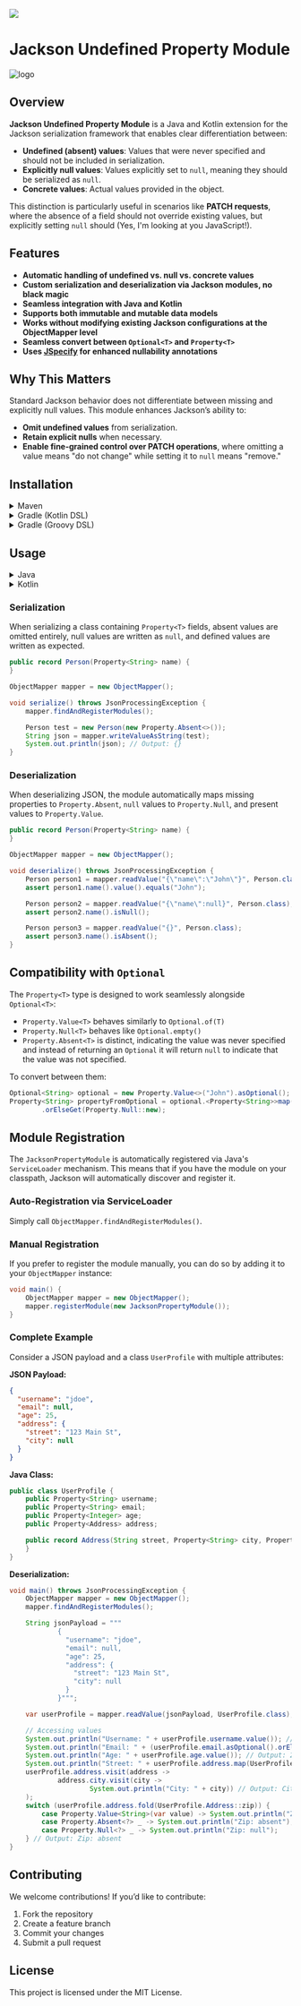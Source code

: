 [![](https://jitpack.io/v/cmdjulian/jackson-undefined.svg)](https://jitpack.io/#cmdjulian/jackson-undefined)

# Jackson Undefined Property Module

![logo](./logo.png)

## Overview

**Jackson Undefined Property Module** is a Java and Kotlin extension for the Jackson serialization framework that
enables clear differentiation between:

- **Undefined (absent) values**: Values that were never specified and should not be included in serialization.
- **Explicitly null values**: Values explicitly set to `null`, meaning they should be serialized as `null`.
- **Concrete values**: Actual values provided in the object.

This distinction is particularly useful in scenarios like **PATCH requests**, where the absence of a field should not
override existing values, but explicitly setting `null` should (Yes, I'm looking at you JavaScript!).

## Features

- **Automatic handling of undefined vs. null vs. concrete values**
- **Custom serialization and deserialization via Jackson modules, no black magic**
- **Seamless integration with Java and Kotlin**
- **Supports both immutable and mutable data models**
- **Works without modifying existing Jackson configurations at the ObjectMapper level**
- **Seamless convert between `Optional<T>` and `Property<T>`**
- **Uses [JSpecify](https://jspecify.dev/) for enhanced nullability annotations**

## Why This Matters

Standard Jackson behavior does not differentiate between missing and explicitly null values. This module enhances
Jackson’s ability to:

- **Omit undefined values** from serialization.
- **Retain explicit nulls** when necessary.
- **Enable fine-grained control over PATCH operations**, where omitting a value means "do not change" while setting it
  to `null` means "remove."

## Installation

<details>
  <summary>Maven</summary>

```xml
<project xmlns="http://maven.apache.org/POM/4.0.0" xmlns:xsi="http://www.w3.org/2001/XMLSchema-instance"
         xsi:schemaLocation="http://maven.apache.org/POM/4.0.0 http://maven.apache.org/xsd/maven-4.0.0.xsd">

    <repositories>
        <repository>
            <id>jitpack.io</id>
            <url>https://jitpack.io</url>
        </repository>
    </repositories>

    <dependencies>
        <dependency>
            <groupId>com.github.cmdjulian</groupId>
            <artifactId>jackson-undefined</artifactId>
            <version>1.0.0</version>
        </dependency>
    </dependencies>
</project>
```

</details>

<details>
  <summary>Gradle (Kotlin DSL)</summary>

`settings.gradle.kts`:

```kotlin
dependencyResolutionManagement {
    repositoriesMode = RepositoriesMode.FAIL_ON_PROJECT_REPOS
    repositories {
        mavenCentral()
        maven(url = "https://jitpack.io")
    }
}
```

`build.gradle.kts`:

```kotlin
dependencies {
    // use kotlin module
    implementation("com.github.cmdjulian:jackson-undefined-kotlin:1.0.0")
}
```

</details>

<details>
  <summary>Gradle (Groovy DSL)</summary>

`settings.gradle`:

```groovy
dependencyResolutionManagement {
    repositoriesMode = RepositoriesMode.FAIL_ON_PROJECT_REPOS
    repositories {
        mavenCentral()
        maven { url 'https://jitpack.io' }
    }
}
```

`build.gradle`:

```groovy
dependencies {
    implementation 'com.github.cmdjulian:jackson-undefined:1.0.0'
}
```

</details>

## Usage

<details>
  <summary>Java</summary>

```java
void main() {
    Property<String> property = new Property.Absent<>();

    // Using Boolean Flags
    if (property.isAbsent()) {
        System.out.println("Property is absent");
    } else if (property.isNull()) {
        System.out.println("Property is explicitly set to null");
    } else {
        System.out.println("Property has a value: " + property.value());
    }

// Using switch (Java 17+)
    switch (property) {
        case Property.Absent<?> absent -> System.out.println("Property is absent");
        case Property.Null<?> nullValue -> System.out.println("Property is explicitly null");
        case Property.Value<?>(var val) -> System.out.println("Property has value: " + val);
    }
}
```

</details>

<details>
  <summary>Kotlin</summary>

```kotlin
// Using Boolean Flags
val property: Property<String> = Property.Absent<String>()

when {
    property.isAbsent() -> println("Property is absent")
    property.isNull() -> println("Property is explicitly null")
    else -> println("Property has value: ${property.value()}")
}

// Using when
when (property) {
    is Property.Absent<*> -> println("Property is absent")
    is Property.Null<*> -> println("Property is explicitly null")
    is Property.Value<String> -> println("Property has value: ${property.value}")
}
```

### Using Kotlin Extensions

The Kotlin module provides additional extension functions to make working with `Property<T>` more idiomatic in Kotlin.

```kotlin
val property: Property<String> = Property.Value("Hello, World!")

// Using the invoke operator
property { value ->
    println("Property value: $value")
}

// Using the value property
println("Property value: ${property.value}")

// Using the invoke operator with receiver
property { ->
    println("Property value: $this")
}
```

</details>

### Serialization

When serializing a class containing `Property<T>` fields, absent values are omitted entirely, null values are written as
`null`, and defined values are written as expected.

```java
public record Person(Property<String> name) {
}

ObjectMapper mapper = new ObjectMapper();

void serialize() throws JsonProcessingException {
    mapper.findAndRegisterModules();

    Person test = new Person(new Property.Absent<>());
    String json = mapper.writeValueAsString(test);
    System.out.println(json); // Output: {}
}
```

### Deserialization

When deserializing JSON, the module automatically maps missing properties to `Property.Absent`, `null` values to
`Property.Null`, and present values to `Property.Value`.

```java
public record Person(Property<String> name) {
}

ObjectMapper mapper = new ObjectMapper();

void deserialize() throws JsonProcessingException {
    Person person1 = mapper.readValue("{\"name\":\"John\"}", Person.class);
    assert person1.name().value().equals("John");

    Person person2 = mapper.readValue("{\"name\":null}", Person.class);
    assert person2.name().isNull();

    Person person3 = mapper.readValue("{}", Person.class);
    assert person3.name().isAbsent();
}
```

## Compatibility with `Optional`

The `Property<T>` type is designed to work seamlessly alongside `Optional<T>`:

- `Property.Value<T>` behaves similarly to `Optional.of(T)`
- `Property.Null<T>` behaves like `Optional.empty()`
- `Property.Absent<T>` is distinct, indicating the value was never specified and instead of returning an `Optional` it
  will return `null` to indicate that the value was not specified.

To convert between them:

```java
Optional<String> optional = new Property.Value<>("John").asOptional();
Property<String> propertyFromOptional = optional.<Property<String>>map(Property.Value::new)
        .orElseGet(Property.Null::new);
```

## Module Registration

The `JacksonPropertyModule` is automatically registered via Java's `ServiceLoader` mechanism. This means that if you
have the module on your classpath, Jackson will automatically discover and register it.

### Auto-Registration via ServiceLoader

Simply call `ObjectMapper.findAndRegisterModules()`.

### Manual Registration

If you prefer to register the module manually, you can do so by adding it to your `ObjectMapper` instance:

```java
void main() {
    ObjectMapper mapper = new ObjectMapper();
    mapper.registerModule(new JacksonPropertyModule());
}
```

### Complete Example

Consider a JSON payload and a class `UserProfile` with multiple attributes:

**JSON Payload:**

```json
{
  "username": "jdoe",
  "email": null,
  "age": 25,
  "address": {
    "street": "123 Main St",
    "city": null
  }
}
```

**Java Class:**

```java
public class UserProfile {
    public Property<String> username;
    public Property<String> email;
    public Property<Integer> age;
    public Property<Address> address;

    public record Address(String street, Property<String> city, Property<String> zip) {
    }
}
```

**Deserialization:**

```java
void main() throws JsonProcessingException {
    ObjectMapper mapper = new ObjectMapper();
    mapper.findAndRegisterModules();

    String jsonPayload = """
            {
              "username": "jdoe",
              "email": null,
              "age": 25,
              "address": {
                "street": "123 Main St",
                "city": null
              }
            }""";

    var userProfile = mapper.readValue(jsonPayload, UserProfile.class);

    // Accessing values
    System.out.println("Username: " + userProfile.username.value()); // Output: jdoe
    System.out.println("Email: " + (userProfile.email.asOptional().orElse("fallback"))); // Output: fallback
    System.out.println("Age: " + userProfile.age.value()); // Output: 25
    System.out.println("Street: " + userProfile.address.map(UserProfile.Address::street).value()); // Output: 123 Main St
    userProfile.address.visit(address ->
            address.city.visit(city ->
                    System.out.println("City: " + city)) // Output: City: null
    );
    switch (userProfile.address.fold(UserProfile.Address::zip)) {
        case Property.Value<String>(var value) -> System.out.println("Zip: " + value);
        case Property.Absent<?> _ -> System.out.println("Zip: absent");
        case Property.Null<?> _ -> System.out.println("Zip: null");
    } // Output: Zip: absent
}
```

## Contributing

We welcome contributions! If you’d like to contribute:

1. Fork the repository
2. Create a feature branch
3. Commit your changes
4. Submit a pull request

## License

This project is licensed under the MIT License.
